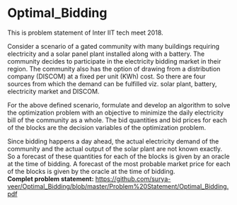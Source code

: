# Optimal_Bidding
This is problem statement of Inter IIT tech meet 2018.<br>

Consider a scenario of a gated community with many buildings requiring electricity and a solar panel plant installed along with a battery. The community decides to participate in the electricity bidding market in their region. The community also has the option of drawing from a distribution company (DISCOM) at a fixed per unit (KWh) cost. So there are four sources from which the demand can be fulfilled viz. solar plant, battery, electricity market and DISCOM.<br>

For the above defined scenario, formulate and develop an algorithm to solve the optimization problem with an objective to minimize the daily electricity bill of the community as a whole. The bid quantities and bid prices for each of the blocks are the decision variables of the optimization problem.<br>

Since bidding happens a day ahead, the actual electricity demand of the community and the actual output of the solar plant are not known exactly. So a forecast of these quantities for each of the blocks is given by an oracle at the time of bidding. A forecast of the most probable market price for each of the blocks is given by the oracle at the time of bidding.<br>
**Complet problem statement:** https://github.com/surya-veer/Optimal_Bidding/blob/master/Problem%20Statement/Optimal_Bidding.pdf



